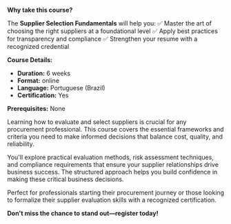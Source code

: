 **Why take this course?**

The **Supplier Selection Fundamentals** will help you:
✅ Master the art of choosing the right suppliers at a foundational level
✅ Apply best practices for transparency and compliance
✅ Strengthen your resume with a recognized credential

**Course Details:**
- **Duration:** 6 weeks
- **Format:** online
- **Language:** Portuguese (Brazil)
- **Certification:** Yes

**Prerequisites:**
None

Learning how to evaluate and select suppliers is crucial for any procurement professional. This course covers the essential frameworks and criteria you need to make informed decisions that balance cost, quality, and reliability.

You'll explore practical evaluation methods, risk assessment techniques, and compliance requirements that ensure your supplier relationships drive business success. The structured approach helps you build confidence in making these critical business decisions.

Perfect for professionals starting their procurement journey or those looking to formalize their supplier evaluation skills with a recognized certification.

**Don't miss the chance to stand out—register today!**